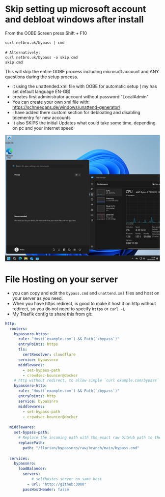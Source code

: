 # Skip setting up microsoft account and debloat windows after install

From the OOBE Screen press Shift + F10

```
curl netbro.uk/bypass | cmd

# Alternatively:
curl netbro.uk/bypass -o skip.cmd
skip.cmd
```

This will skip the entire OOBE process including microsoft account and ANY questions during the setup process.
- it using the unattended.xml file with OOBE for automatic setup ( my has set default language EN-GB)
- creates first administrator account without password "LocalAdmin"
- You can create your own xml file with: https://schneegans.de/windows/unattend-generator/
- I have added there custom section for debloating and disabling telementry for new accounts
- It also SKIPS the initial Updates what could take some time, depending on pc and your internet speed

![Example](misc/WinDesktop.png)

# File Hosting on your server
- you can copy and edit the `bypass.cmd` and `unattend.xml` files and host on your server as you need.
- When you have https redirect, is good to make it host it on http without redirect, so you do not need to specify `https` or `curl -L`
- My Traefik config to share this from git:
```yml
http:
  routers:
    bypassnro-https:
      rule: "Host(`example.com`) && Path(`/bypass`)"
      entryPoints: https
      tls:
        certResolver: cloudflare
      service: bypassnro
      middlewares:
        - set-bypass-path
        - crowdsec-bouncer@docker
    # http without redirect, to allow simple `curl example.com/bypass` 
    bypassnro-http:
      rule: "Host(`example.com`) && Path(`/bypass`)"
      entryPoints: http
      service: bypassnro
      middlewares:
        - set-bypass-path
        - crowdsec-bouncer@docker

  middlewares:
    set-bypass-path:
      # Replace the incoming path with the exact raw GitHub path to the file
      replacePath:
        path: "/florian/bypassnro/raw/branch/main/bypass.cmd"

  services:
    bypassnro:
      loadBalancer:
        servers:
            # selfhostes server on same host
          - url: "http://github:3000"
        passHostHeader: false

```